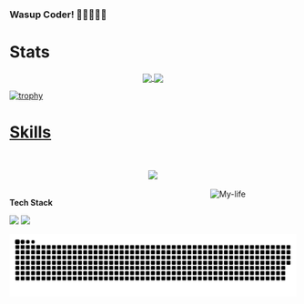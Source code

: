 ### Wasup Coder! 👨🏽‍💻🐱‍💻
# Stats
<div>
  <a href="https://github.com/Camilo-neck">
  <div align="center">
    <img height=200 align="center" src ="https://github-readme-stats.vercel.app/api?username=Camilo-neck&show_icons=true&theme=aura&rank_icon=github"/>
    <img height=200 align="center" src ="https://github-readme-stats.vercel.app/api/top-langs/?username=Camilo-neck&layout=donut&theme=aura&hide=qml,html,css,jupyter%20notebook">
  </div>
    
  ![trophy](https://github-profile-trophy.vercel.app/?username=Camilo-neck&theme=juicyfresh&no-frame=true&row=1&&margin-w=20&no-bg=true)
</div>
    
# Skills

<div style="display: inline_block"><br>
  <p align="center">
    <a href="https://skillicons.dev">
      <img src="https://skillicons.dev/icons?i=javascript,typescript,react,next,tailwind,bootstrap,css,html,python,rust,rocket,dotnet,express,nest,java,matlab,npm,pnpm,bun,p5js,flask,fastapi,nodejs,mysql,mongo,postgres,vite,latex&perline=9" />
    </a>
  </p>
  <img width=30% height=30% align="right" alt="My-life" src="https://media.giphy.com/media/Ah3zHH7hvsSB2/giphy.gif">
</div>
 
   ##

**Tech Stack**
<div> 
  <a href="https://www.linkedin.com/in/camilo-cuello/" target="_blank"><img src="https://img.shields.io/badge/-LinkedIn-%230077B5?style=for-the-badge&logo=linkedin&logoColor=white" target="_blank"></a> 
   <a href="https://skillicons.dev">
      <img src="https://skillicons.dev/icons?i=git,github,bitbucket,vscode,neovim,postman,idea,linux,arch,kali,azure,aws,docker&perline=12" />
    </a>

  <div align="center">
    
  ![Snake animation](https://github.com/Camilo-neck/Camilo-neck/blob/output/github-contribution-grid-snake.svg)
  </div>
 
</div>
<!--
**Camilo-neck/Camilo-neck** is a ✨ _special_ ✨ repository because its `README.md` (this file) appears on your GitHub profile.

Here are some ideas to get you started:

- 🔭 I’m currently working on ...
- 🌱 I’m currently learning ...
- 👯 I’m looking to collaborate on ...
- 🤔 I’m looking for help with ...
- 💬 Ask me about ...
- 📫 How to reach me: ...
- 😄 Pronouns: ...
- ⚡ Fun fact: ...
-->
